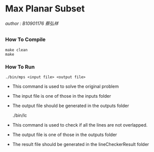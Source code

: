 # Max Planar Subset
###### author : B10901176 蔡弘祥

### How To Compile
    make clean
    make

### How To Run
    ./bin/mps <input file> <output file>
- This command is used to solve the original problem
- The input file is one of those in the inputs folder
- The output file should be generated in the outputs folder

    ./bin/lc <output file> <result file>
- This command is used to check if all the lines are not overlapped.
- The output file is one of those in the outputs folder
- The result file should be generated in the lineCheckerResult folder
